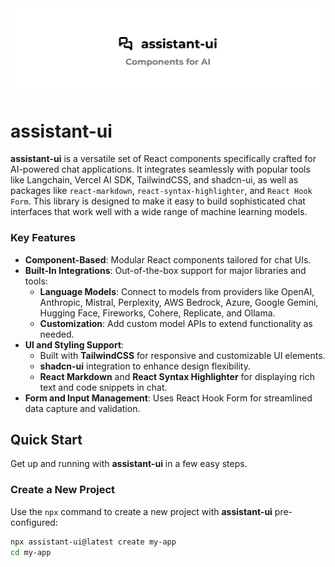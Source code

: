 <a href="https://www.assistant-ui.com">
  <img src="https://raw.githubusercontent.com/Yonom/assistant-ui/main/.github/assets/header.svg" alt="assistant-ui Header" width="100%" style="width: 1000px" />
</a>


# assistant-ui

**assistant-ui** is a versatile set of React components specifically crafted for AI-powered chat applications. It integrates seamlessly with popular tools like Langchain, Vercel AI SDK, TailwindCSS, and shadcn-ui, as well as packages like `react-markdown`, `react-syntax-highlighter`, and `React Hook Form`. This library is designed to make it easy to build sophisticated chat interfaces that work well with a wide range of machine learning models.

### Key Features

- **Component-Based**: Modular React components tailored for chat UIs.
- **Built-In Integrations**: Out-of-the-box support for major libraries and tools:
  - **Language Models**: Connect to models from providers like OpenAI, Anthropic, Mistral, Perplexity, AWS Bedrock, Azure, Google Gemini, Hugging Face, Fireworks, Cohere, Replicate, and Ollama.
  - **Customization**: Add custom model APIs to extend functionality as needed.
- **UI and Styling Support**:
  - Built with **TailwindCSS** for responsive and customizable UI elements.
  - **shadcn-ui** integration to enhance design flexibility.
  - **React Markdown** and **React Syntax Highlighter** for displaying rich text and code snippets in chat.
- **Form and Input Management**: Uses React Hook Form for streamlined data capture and validation.

## Quick Start

Get up and running with **assistant-ui** in a few easy steps.


### Create a New Project

Use the `npx` command to create a new project with **assistant-ui** pre-configured:

```sh
npx assistant-ui@latest create my-app
cd my-app
